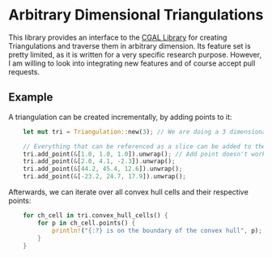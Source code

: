# Arbitrary Dimensional Triangulations

This library provides an interface to the [CGAL
Library](https://cgal.org) for creating Triangulations and traverse
them in arbitrary dimension. Its feature set is pretty limited, as it
is written for a very specific research purpose. However, I am willing
to look into integrating new features and of course accept pull requests.

## Example
A triangulation can be created incrementally, by adding points to it:

``` rust
    let mut tri = Triangulation::new(3); // We are doing a 3 dimensional triangulation

    // Everything that can be referenced as a slice can be added to the Triangulation
    tri.add_point(&[1.0, 1.0, 1.0]).unwrap(); // Add point doesn't work for points in the wrong dimension
    tri.add_point(&[2.0, 4.1, -2.3]).unwrap();
    tri.add_point(&[44.2, 45.4, 12.6]).unwrap();
    tri.add_point(&[-23.2, 24.7, 17.9]).unwrap();
```

Afterwards, we can iterate over all convex hull cells and their respective points:

``` rust
    for ch_cell in tri.convex_hull_cells() {
        for p in ch_cell.points() {
            println!("{:?} is on the boundary of the convex hull", p);
        }
    }
```



